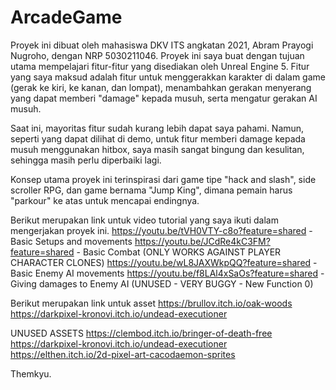 # ArcadeGame
 
Proyek ini dibuat oleh mahasiswa DKV ITS angkatan 2021, Abram Prayogi Nugroho, dengan NRP 5030211046. Proyek ini saya buat dengan tujuan
utama mempelajari fitur-fitur yang disediakan oleh Unreal Engine 5. Fitur yang saya maksud adalah fitur untuk menggerakkan karakter di
dalam game (gerak ke kiri, ke kanan, dan lompat), menambahkan gerakan menyerang yang dapat memberi "damage" kepada musuh, serta
mengatur gerakan AI musuh. 

Saat ini, mayoritas fitur sudah kurang lebih dapat saya pahami. Namun, seperti yang dapat dilihat di demo, untuk fitur memberi damage 
kepada musuh menggunakan hitbox, saya masih sangat bingung dan kesulitan, sehingga masih perlu diperbaiki lagi.

Konsep utama proyek ini terinspirasi dari game tipe "hack and slash", side scroller RPG, dan game bernama "Jump King", dimana pemain harus
"parkour" ke atas untuk mencapai endingnya.

Berikut merupakan link untuk video tutorial yang saya ikuti dalam mengerjakan proyek ini.
https://youtu.be/tVH0VTY-c8o?feature=shared - Basic Setups and movements
https://youtu.be/JCdRe4kC3FM?feature=shared - Basic Combat (ONLY WORKS AGAINST PLAYER CHARACTER CLONES)
https://youtu.be/wL8JAXWkpQQ?feature=shared - Basic Enemy AI movements
https://youtu.be/f8LAl4xSaOs?feature=shared - Giving damages to Enemy AI (UNUSED - VERY BUGGY - New Function 0)

Berikut merupakan link untuk asset
https://brullov.itch.io/oak-woods
https://darkpixel-kronovi.itch.io/undead-executioner

UNUSED ASSETS
https://clembod.itch.io/bringer-of-death-free
https://darkpixel-kronovi.itch.io/undead-executioner
https://elthen.itch.io/2d-pixel-art-cacodaemon-sprites

Themkyu.
